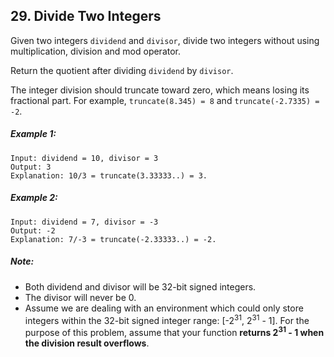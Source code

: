 ## 29. Divide Two Integers
Given two integers ```dividend``` and ```divisor```, divide two integers without using multiplication, division and mod operator.

Return the quotient after dividing ```dividend``` by ```divisor```.

The integer division should truncate toward zero, which means losing its fractional part. For example, ```truncate(8.345) = 8``` and ```truncate(-2.7335) = -2```.

##### Example 1:
```
Input: dividend = 10, divisor = 3
Output: 3
Explanation: 10/3 = truncate(3.33333..) = 3.
```
##### Example 2:
```
Input: dividend = 7, divisor = -3
Output: -2
Explanation: 7/-3 = truncate(-2.33333..) = -2.
```
##### Note:

* Both dividend and divisor will be 32-bit signed integers.
* The divisor will never be 0.
* Assume we are dealing with an environment which could only store integers within the 32-bit signed integer range: [-2<sup>31</sup>,  2<sup>31</sup> - 1]. For the purpose of this problem, assume that your function **returns 2<sup>31</sup> - 1 when the division result overflows**.
